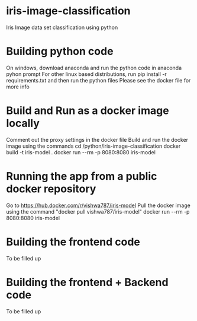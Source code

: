 # iris-image-classification
Iris Image data set classification using python

# Building python code
On windows, download anaconda and run the python code in anaconda pyhon prompt
For other linux based distributions, run pip install -r requirements.txt and then run the python files
Please see the docker file for more info

# Build and Run as a docker image locally
Comment out the proxy settings in the docker file
Build and run the docker image using the commands
cd /python/iris-image-classification
docker build -t iris-model .
docker run --rm -p 8080:8080 iris-model

# Running the app from a public docker repository
Go to https://hub.docker.com/r/vishwa787/iris-model
Pull the docker image using the command "docker pull vishwa787/iris-model"
docker run --rm -p 8080:8080 iris-model

# Building the frontend code
To be filled up 

# Building the frontend + Backend code
To be filled up 
